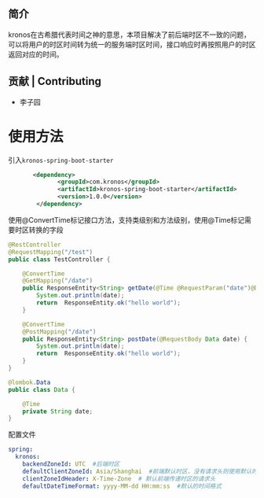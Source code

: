## 简介

kronos在古希腊代表时间之神的意思，本项目解决了前后端时区不一致的问题，可以将用户的时区时间转为统一的服务端时区时间，接口响应时再按照用户的时区返回对应的时间。

## 贡献 | Contributing

- 李子园

# 使用方法

引入`kronos-spring-boot-starter`

```xml
       <dependency>
              <groupId>com.kronos</groupId>
              <artifactId>kronos-spring-boot-starter</artifactId>
              <version>1.0.0</version>
        </dependency>
```

使用@ConvertTime标记接口方法，支持类级别和方法级别，使用@Time标记需要时区转换的字段

```java
@RestController
@RequestMapping("/test")
public class TestController {

    @ConvertTime
    @GetMapping("/date")
    public ResponseEntity<String> getDate(@Time @RequestParam("date")@DateTimeFormat(pattern = "yyyy-MM-dd HH:mm:ss") LocalDateTime date) {
        System.out.println(date);
        return  ResponseEntity.ok("hello world");
    }

    @ConvertTime
    @PostMapping("/date")
    public ResponseEntity<String> postDate(@RequestBody Data date) {
        System.out.println(date);
        return  ResponseEntity.ok("hello world");
    }
}

@lombok.Data
public class Data {

    @Time
    private String date;
}
```

配置文件

```yaml
spring:
  kronos:
    backendZoneId: UTC  #后端时区
    defaultClientZoneId: Asia/Shanghai  #前端默认时区，没有请求头则使用默认时区
    clientZoneIdHeader: X-Time-Zone  # 默认前端传递时区的请求头
    defaultDateTimeFormat: yyyy-MM-dd HH:mm:ss  #默认的时间格式

```

